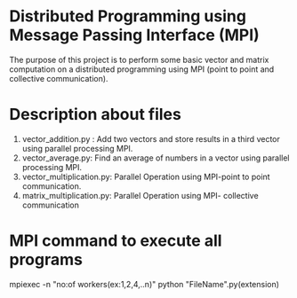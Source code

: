 # Distributed Programming using Message Passing Interface (MPI)

The purpose of this project is to perform some basic vector and matrix computation on a distributed programming using MPI (point to point and collective communication). 
# Description about files
  1. vector_addition.py : Add two vectors and store results in a third vector using parallel processing MPI.
  2. vector_average.py: Find an average of numbers in a vector using parallel processing MPI.
  3. vector_multiplication.py: Parallel Operation using MPI-point to point communication.
  4. matrix_multiplication.py: Parallel Operation using MPI- collective communication
  
 
# MPI command to execute all programs

mpiexec -n "no:of workers(ex:1,2,4,..n)" python "FileName".py(extension)

